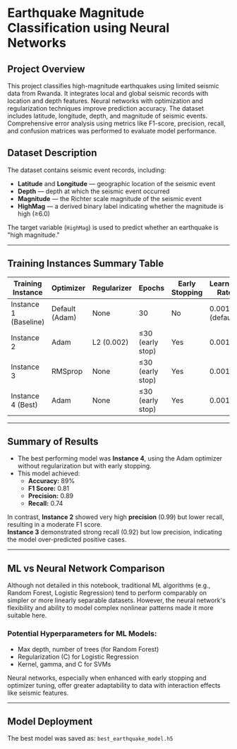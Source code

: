 # Earthquake Magnitude Classification using Neural Networks

## Project Overview

This project classifies high-magnitude earthquakes using limited seismic data from Rwanda. It integrates local and global seismic records with location and depth features. Neural networks with optimization and regularization techniques improve prediction accuracy. The dataset includes latitude, longitude, depth, and magnitude of seismic events. Comprehensive error analysis using metrics like F1-score, precision, recall, and confusion matrices was performed to evaluate model performance.
## Dataset Description

The dataset contains seismic event records, including:

- **Latitude** and **Longitude** — geographic location of the seismic event  
- **Depth** — depth at which the seismic event occurred  
- **Magnitude** — the Richter scale magnitude of the seismic event  
- **HighMag** — a derived binary label indicating whether the magnitude is high (≥6.0)

The target variable (`HighMag`) is used to predict whether an earthquake is "high magnitude."

---

## Training Instances Summary Table

| Training Instance         | Optimizer     | Regularizer     | Epochs           | Early Stopping | Learning Rate | Accuracy | F1 Score | Recall | Precision |
|--------------------------|---------------|-----------------|------------------|----------------|---------------|----------|----------|--------|-----------|
| Instance 1 (Baseline)    | Default (Adam)| None            | 30               | No             | 0.001 (default)| 0.8212   | 0.6262   | 0.4610 | 0.9759    |
| Instance 2               | Adam          | L2 (0.002)      | ≤30 (early stop) | Yes            | 0.001         | 0.85     | 0.7006   | 0.54   | 0.99      |
| Instance 3               | RMSprop       | None            | ≤30 (early stop) | Yes            | 0.001         | 0.67     | 0.6456   | 0.92   | 0.50      |
| Instance 4 (Best)        | Adam          | None            | ≤30 (early stop) | Yes            | 0.001         | 0.89     | 0.8090   | 0.74   | 0.89      |

---

## Summary of Results

- The best performing model was **Instance 4**, using the Adam optimizer without regularization but with early stopping.  
- This model achieved:
  - **Accuracy:** 89%
  - **F1 Score:** 0.81
  - **Precision:** 0.89
  - **Recall:** 0.74

In contrast, **Instance 2** showed very high **precision** (0.99) but lower recall, resulting in a moderate F1 score.  
**Instance 3** demonstrated strong recall (0.92) but low precision, indicating the model over-predicted positive cases.

---

## ML vs Neural Network Comparison

Although not detailed in this notebook, traditional ML algorithms (e.g., Random Forest, Logistic Regression) tend to perform comparably on simpler or more linearly separable datasets. However, the neural network's flexibility and ability to model complex nonlinear patterns made it more suitable here.

### Potential Hyperparameters for ML Models:

- Max depth, number of trees (for Random Forest)  
- Regularization (C) for Logistic Regression  
- Kernel, gamma, and C for SVMs  

Neural networks, especially when enhanced with early stopping and optimizer tuning, offer greater adaptability to data with interaction effects like seismic features.

---

## Model Deployment

The best model was saved as: `best_earthquake_model.h5`

